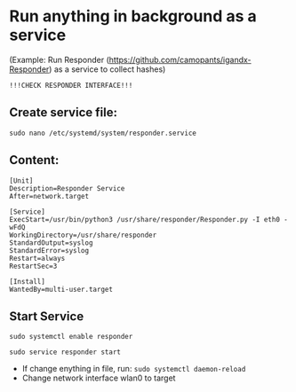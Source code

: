 # Run anything in background as a service

(Example: Run Responder (https://github.com/camopants/igandx-Responder) as a service to collect hashes)

`!!!CHECK RESPONDER INTERFACE!!!`

## Create service file:

`sudo nano /etc/systemd/system/responder.service`

## Content:
```
[Unit]
Description=Responder Service
After=network.target

[Service]
ExecStart=/usr/bin/python3 /usr/share/responder/Responder.py -I eth0 -wFdQ
WorkingDirectory=/usr/share/responder
StandardOutput=syslog
StandardError=syslog
Restart=always
RestartSec=3

[Install]
WantedBy=multi-user.target
```

## Start Service

`sudo systemctl enable responder`

`sudo service responder start`

* If change enything in file, run: `sudo systemctl daemon-reload`
* Change network interface wlan0 to target
